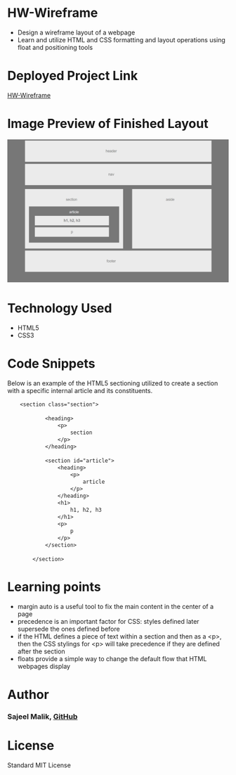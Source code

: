 # HW-Wireframe
<!-- Put the name of the project after the # -->
<!-- the # means h1  -->


* Design a wireframe layout of a webpage
* Learn and utilize HTML and CSS formatting and layout operations using float and positioning tools


# Deployed Project Link
<!-- make a link to the deployed site -->
 
[HW-Wireframe](https://sajeelmalik.github.io/HW-Wireframe/)


# Image Preview of Finished Layout
<!-- take a picture of the image and add it into the readme  -->
![Finished Layout](Wireframe.jpg)

# Technology Used
<!-- make a list of technology used -->
<!-- what you used for this web app, like html css -->

<!-- 
1. First ordered list item
2. Another item
⋅⋅* Unordered sub-list. 
1. Actual numbers don't matter, just that it's a number
⋅⋅1. Ordered sub-list
4. And another item. 
-->
* HTML5
* CSS3


# Code Snippets
<!-- put snippets of code inside ``` ``` so it will look like code -->
<!-- if you want to put blockquotes use a > -->

Below is an example of the HTML5 sectioning utilized to create a section with a specific internal article and its constituents. 

```
    <section class="section">

            <heading>
                <p>
                    section
                </p>
            </heading>

            <section id="article">
                <heading>
                    <p>
                        article
                    </p>
                </heading>
                <h1>
                    h1, h2, h3
                </h1>
                <p>
                    p
                </p>
            </section>

        </section>

```


# Learning points
<!-- Learning points where you would write what you thought was helpful -->
* margin auto is a useful tool to fix the main content in the center of a page
* precedence is an important factor for CSS: styles defined later supersede the ones defined before
* if the HTML defines a piece of text within a section and then as a &lt;p&gt;, then the CSS stylings for &lt;p&gt; will take precedence if they are defined after the section
* floats provide a simple way to change the default flow that HTML webpages display


# Author 

### Sajeel Malik, [GitHub](https://github.com/sajeelmalik/)

# License
Standard MIT License